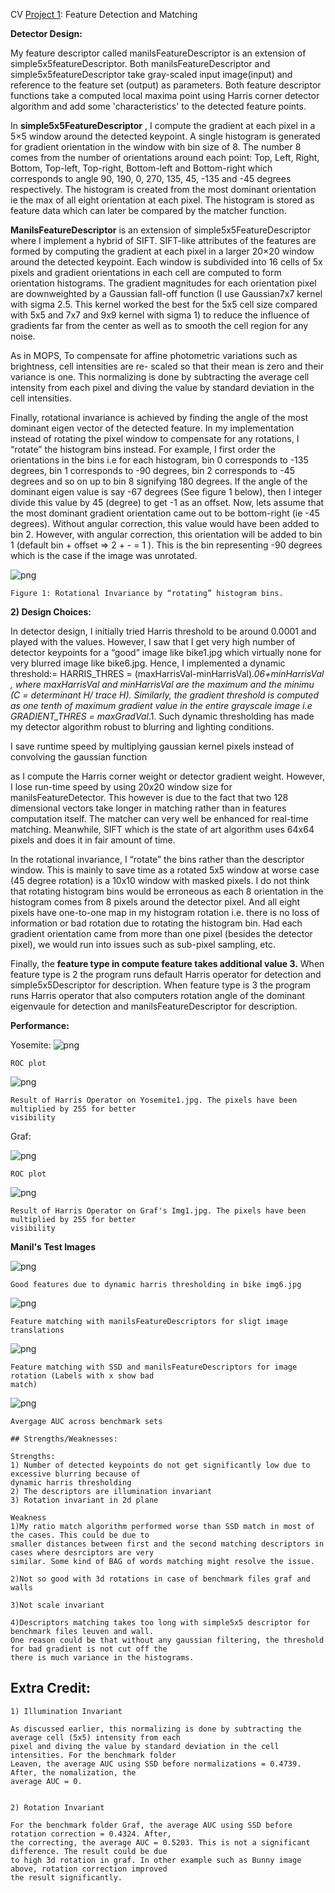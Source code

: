 CV [Project 1](https://github.com/mbastola/computer-vision-cpp-python/tree/master/courseworks-non-opencv/Features_Detection_And_Matching): Feature Detection and Matching

**Detector Design:**

My feature descriptor called manilsFeatureDescriptor is an extension of simple5x5featureDescriptor.
Both manilsFeatureDescriptor and simple5x5featureDescriptor take gray-scaled input image(input) and
reference to the feature set (output) as parameters. Both feature descriptor functions take a computed
local maxima point using Harris corner detector algorithm and add some 'characteristics' to the detected
feature points.

In **simple5x5FeatureDescriptor** , I compute the gradient at each pixel in a 5×5 window around the
detected keypoint. A single histogram is generated for gradient orientation in the window with bin size
of 8. The number 8 comes from the number of orientations around each point: Top, Left, Right,
Bottom, Top-left, Top-right, Bottom-left and Bottom-right which corresponds to angle 90, 190, 0, 270,
135, 45, -135 and -45 degrees respectively. The histogram is created from the most dominant
orientation ie the max of all eight orientation at each pixel. The histogram is stored as feature data
which can later be compared by the matcher function.

**ManilsFeatureDescriptor** is an extension of simple5x5FeatureDescriptor where I implement a hybrid
of SIFT. SIFT-like attributes of the features are formed by computing the gradient at each pixel in a
larger 20×20 window around the detected keypoint. Each window is subdivided into 16 cells of 5x
pixels and gradient orientations in each cell are computed to form orientation histograms. The gradient
magnitudes for each orientation pixel are downweighted by a Gaussian fall-off function (I use
Gaussian7x7 kernel with sigma 2.5. This kernel worked the best for the 5x5 cell size compared with
5x5 and 7x7 and 9x9 kernel with sigma 1) to reduce the influence of gradients far from the center as
well as to smooth the cell region for any noise.

As in MOPS, To compensate for affine photometric variations such as brightness, cell intensities are re-
scaled so that their mean is zero and their variance is one. This normalizing is done by subtracting the
average cell intensity from each pixel and diving the value by standard deviation in the cell intensities.

Finally, rotational invariance is achieved by finding the angle of the most dominant eigen vector of the
detected feature. In my implementation instead of rotating the pixel window to compensate for any
rotations, I “rotate” the histogram bins instead. For example, I first order the orientations in the bins i.e
for each histogram, bin 0 corresponds to -135 degrees, bin 1 corresponds to -90 degrees, bin 2
corresponds to -45 degrees and so on up to bin 8 signifying 180 degrees. If the angle of the dominant
eigen value is say -67 degrees (See figure 1 below), then I integer divide this value by 45 (degree) to
get -1 as an offset. Now, lets assume that the most dominant gradient orientation came out to be
bottom-right (ie -45 degrees). Without angular correction, this value would have been added to bin 2.
However, with angular correction, this orientation will be added to bin 1 (default bin + offset => 2 + -
= 1 ). This is the bin representing -90 degrees which is the case if the image was unrotated.

![png](https://github.com/mbastola/computer-vision-cpp-python/blob/master/courseworks-non-opencv/Features_Detection_And_Matching/imgs/img1.png)
```
Figure 1: Rotational Invariance by “rotating” histogram bins.
```
**2) Design Choices:**

In detector design, I initially tried Harris threshold to be around 0.0001 and played with the values.
However, I saw that I get very high number of detector keypoints for a “good” image like bike1.jpg
which virtually none for very blurred image like bike6.jpg. Hence, I implemented a dynamic
threshold:= HARRIS_THRES = (maxHarrisVal-minHarrisVal)*.06+minHarrisVal , where
maxHarrisVal and minHarrisVal are the maximum and the minimu (C = determinant H/ trace H).
Similarly, the gradient threshold is computed as one tenth of maximum gradient value in the entire
grayscale image i.e GRADIENT_THRES = maxGradVal*.1. Such dynamic thresholding has made my
detector algorithm robust to blurring and lighting conditions.

I save runtime speed by multiplying gaussian kernel pixels instead of convolving the gaussian function


as I compute the Harris corner weight or detector gradient weight. However, I lose run-time speed by
using 20x20 window size for manilsFeatureDetector. This however is due to the fact that two 128
dimensional vectors take longer in matching rather than in features computation itself. The matcher can
very well be enhanced for real-time matching. Meanwhile, SIFT which is the state of art algorithm uses
64x64 pixels and does it in fair amount of time.

In the rotational invariance, I “rotate” the bins rather than the descriptor window. This is mainly to save
time as a rotated 5x5 window at worse case (45 degree rotation) is a 10x10 window with masked
pixels. I do not think that rotating histogram bins would be erroneous as each 8 orientation in the
histogram comes from 8 pixels around the detector pixel. And all eight pixels have one-to-one map in
my histogram rotation i.e. there is no loss of information or bad rotation due to rotating the histogram
bin. Had each gradient orientation came from more than one pixel (besides the detector pixel), we
would run into issues such as sub-pixel sampling, etc.

Finally, the **feature type in compute feature takes additional value 3.** When feature type is 2 the
program runs default Harris operator for detection and simple5x5Descriptor for description. When
feature type is 3 the program runs Harris operator that also computers rotation angle of the dominant
eigenvaule for detection and manilsFeatureDescriptor for description.

**Performance:**

Yosemite:
![png](https://github.com/mbastola/computer-vision-cpp-python/blob/master/courseworks-non-opencv/Features_Detection_And_Matching/imgs/plot.roc.yose.png)
```
ROC plot
```
![png](https://github.com/mbastola/computer-vision-cpp-python/blob/master/courseworks-non-opencv/Features_Detection_And_Matching/imgs/harris_yose.png)

```
Result of Harris Operator on Yosemite1.jpg. The pixels have been multiplied by 255 for better
visibility
```
Graf:

![png](https://github.com/mbastola/computer-vision-cpp-python/blob/master/courseworks-non-opencv/Features_Detection_And_Matching/imgs/plot.roc.graf.png)
```
ROC plot
```
![png](https://github.com/mbastola/computer-vision-cpp-python/blob/master/courseworks-non-opencv/Features_Detection_And_Matching/imgs/harris_graf.png)
```
Result of Harris Operator on Graf's Img1.jpg. The pixels have been multiplied by 255 for better
visibility
```
**Manil's Test Images**

![png](https://github.com/mbastola/computer-vision-cpp-python/blob/master/courseworks-non-opencv/Features_Detection_And_Matching/imgs/test1.png)
```
Good features due to dynamic harris thresholding in bike img6.jpg
```
![png](https://github.com/mbastola/computer-vision-cpp-python/blob/master/courseworks-non-opencv/Features_Detection_And_Matching/imgs/feature_matching1.png)
```
Feature matching with manilsFeatureDescriptors for sligt image translations
```
![png](https://github.com/mbastola/computer-vision-cpp-python/blob/master/courseworks-non-opencv/Features_Detection_And_Matching/imgs/feature_matching2.png)
```
Feature matching with SSD and manilsFeatureDescriptors for image rotation (Labels with x show bad
match)
```
![png](https://github.com/mbastola/computer-vision-cpp-python/blob/master/courseworks-non-opencv/Features_Detection_And_Matching/imgs/avg_auc.png)
```
Avergage AUC across benchmark sets
```
```
## Strengths/Weaknesses:
```
```
Strengths:
1) Number of detected keypoints do not get significantly low due to excessive blurring because of
dynamic harris thresholding
2) The descriptors are illumination invariant
3) Rotation invariant in 2d plane
```

```
Weakness
1)My ratio match algorithm performed worse than SSD match in most of the cases. This could be due to
smaller distances between first and the second matching descriptors in cases where desrciptors are very
similar. Some kind of BAG of words matching might resolve the issue.

2)Not so good with 3d rotations in case of benchmark files graf and walls

3)Not scale invariant

4)Descriptors matching takes too long with simple5x5 descriptor for benchmark files leuven and wall.
One reason could be that without any gaussian filtering, the threshold for bad gradient is not cut off the
there is much variance in the histograms.
```

## Extra Credit:

```
1) Illumination Invariant

As discussed earlier, this normalizing is done by subtracting the average cell (5x5) intensity from each
pixel and diving the value by standard deviation in the cell intensities. For the benchmark folder
Leaven, the average AUC using SSD before normalizations = 0.4739. After, the nomalization, the
average AUC = 0.


2) Rotation Invariant

For the benchmark folder Graf, the average AUC using SSD before rotation correction = 0.4324. After,
the correcting, the average AUC = 0.5203. This is not a significant difference. The result could be due
to high 3d rotation in graf. In other example such as Bunny image above, rotation correction improved
the result significantly.

```


